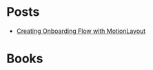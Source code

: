 Posts
==

- [Creating Onboarding Flow with MotionLayout](https://medium.com/@kamara.io/creating-onboarding-flow-with-motionlayout-f856fb446740)

Books
==
